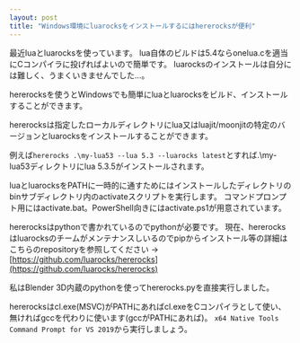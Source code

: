 ```yaml
---
layout: post
title: "Windows環境にluarocksをインストールするにはhererocksが便利"
---
```


最近luaとluarocksを使っています。
lua自体のビルドは5.4ならonelua.cを適当にCコンパイラに投げればよいので簡単です。
luarocksのインストールは自分には難しく、うまくいきませんでした...。

hererocksを使うとWindowsでも簡単にluaとluarocksをビルド、インストールすることができます。

hererocksは指定したローカルディレクトリにlua又はluajit/moonjitの特定のバージョンとluarocksをインストールすることができます。

例えば```hererocks .\my-lua53 --lua 5.3 --luarocks latest```とすれば.\my-lua53ディレクトリにlua 5.3.5がインストールされます。

luaとluarocksをPATHに一時的に通すためにはインストールしたディレクトリのbinサブディレクトリ内のactivateスクリプトを実行します。
コマンドプロンプト用にはactivate.bat。PowerShell向きにはactivate.ps1が用意されています。

hererocksはpythonで書かれているのでpythonが必要です。
現在、hererocksはluarocksのチームがメンテナンスしいるのでpipからインストール等の詳細はこちらのrepositoryを参照してください → [https://github.com/luarocks/hererocks](https://github.com/luarocks/hererocks)

私はBlender 3D内蔵のpythonを使ってhererocks.pyを直接実行しました。

hererocksはcl.exe(MSVC)がPATHにあればcl.exeをCコンパイラとして使い、無ければgccを代わりに使います(gccがPATHにあれば)。
```x64 Native Tools Command Prompt for VS 2019```から実行しましょう。
